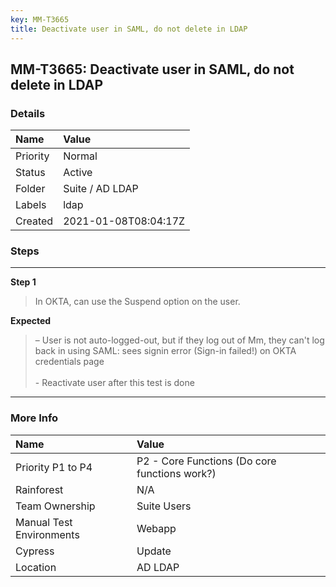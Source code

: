 ```yaml
---
key: MM-T3665
title: Deactivate user in SAML, do not delete in LDAP
---
```


## MM-T3665: Deactivate user in SAML, do not delete in LDAP

### Details

| Name     | Value                |
| :------- | :------------------- |
| Priority | Normal               |
| Status   | Active               |
| Folder   | Suite / AD LDAP      |
| Labels   | ldap                 |
| Created  | 2021-01-08T08:04:17Z |

### Steps

<hr/>

**Step 1**

> <article>In OKTA, can use the Suspend option on the user.</article>

**Expected**

> <article>– User is not auto-logged-out, but if they log out of Mm, they can't log back in using SAML: sees signin error (Sign-in failed!) on OKTA credentials page<br><br>- Reactivate user after this test is done</article>

<hr/>

### More Info

| Name                     | Value                                         |
| :----------------------- | :-------------------------------------------- |
| Priority P1 to P4        | P2 - Core Functions (Do core functions work?) |
| Rainforest               | N/A                                           |
| Team Ownership           | Suite Users                                   |
| Manual Test Environments | Webapp                                        |
| Cypress                  | Update                                        |
| Location                 | AD LDAP                                       |

